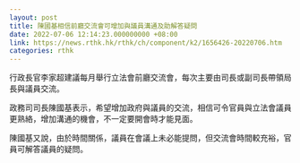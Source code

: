 ```yaml
---
layout: post
title: 陳國基相信前廳交流會可增加與議員溝通及助解答疑問
date: 2022-07-06 12:14:23.000000000 +08:00
link: https://news.rthk.hk/rthk/ch/component/k2/1656426-20220706.htm
categories: rthk
---
```


行政長官李家超建議每月舉行立法會前廳交流會，每次主要由司長或副司長帶領局長與議員交流。

政務司司長陳國基表示，希望增加政府與議員的交流，相信可令官員與立法會議員更熟絡，增加溝通的機會，不一定要開會時才能見面。

陳國基又說，由於時間關係，議員在會議上未必能提問，但交流會時間較充裕，官員可解答議員的疑問。
